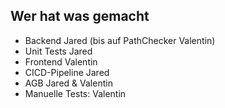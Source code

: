 ## Wer hat was gemacht
- Backend Jared (bis auf PathChecker Valentin)
- Unit Tests Jared
- Frontend Valentin
- CICD-Pipeline Jared
- AGB Jared & Valentin
- Manuelle Tests: Valentin
